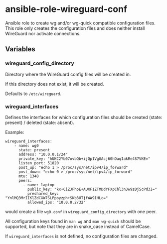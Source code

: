 # ansible-role-wireguard-conf
Ansible role to create wg and/or wg-quick compatible configuration
files. This role only creates the configuration files and does neither
install WireGuard nor activate connections.

## Variables

### wireguard_config_directory
Directory where the WireGuard config files will be created in.

If this directory does not exist, it will be created.

Defaults to `/etc/wireguard`.

### wireguard_interfaces
Defines the interfaces for which configuration files should be
created (state: present) / deleted (state: absent).

Example:

```
wireguard_interfaces:
    - name: wg0
      state: present
      address: "10.0.0.1/24"
      private_key: "hUKC2Yb07ovbQb+ijQp1VgGAcj60hDaqIakRe4S7VKE="
      listen_port: 51820
      post_up: "echo 1 > /proc/sys/net/ipv4/ip_forward"
      post_down: "echo 0 > /proc/sys/net/ipv4/ip_forward"
      mtu: 1348
      peers:
        - name: laptop
          public_key: "kx+CiZJFhoE+AUXF1ZTMDdYFXpChl3nJw9zDjScPd3I="
          preshared_key: "YnlMQ3MrIIKlZdCXW7SLPpoyzph+SKb3UTjfWW9IHLc="
          allowed_ips: "10.0.0.2/32"
```

would create a file `wg0.conf` in `wireguard_config_directory` with
one peer.

All configuration keys found in `man wg` and `man wg-quick` should be
supported, but note that they are in snake_case instead of CamelCase.

If `wireguard_interfaces` is not defined, no configuration files are
changed.
